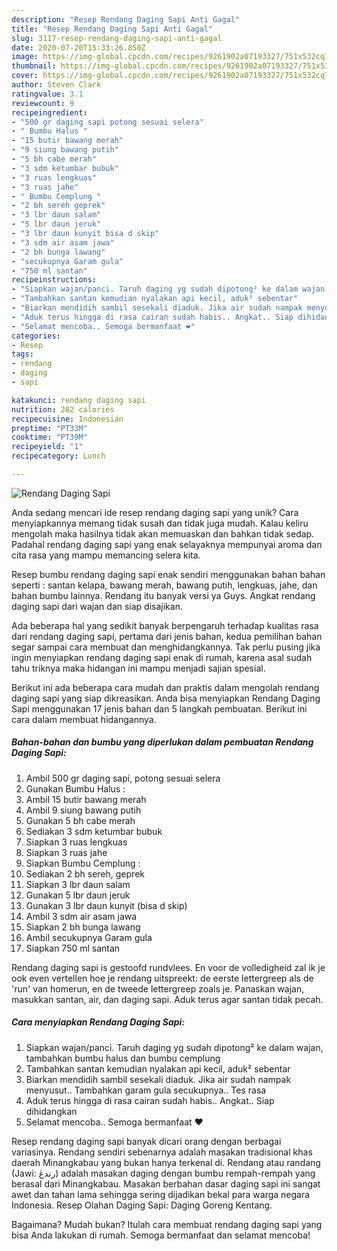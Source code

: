 ```yaml
---
description: "Resep Rendang Daging Sapi Anti Gagal"
title: "Resep Rendang Daging Sapi Anti Gagal"
slug: 3117-resep-rendang-daging-sapi-anti-gagal
date: 2020-07-20T15:33:26.850Z
image: https://img-global.cpcdn.com/recipes/9261902a07193327/751x532cq70/rendang-daging-sapi-foto-resep-utama.jpg
thumbnail: https://img-global.cpcdn.com/recipes/9261902a07193327/751x532cq70/rendang-daging-sapi-foto-resep-utama.jpg
cover: https://img-global.cpcdn.com/recipes/9261902a07193327/751x532cq70/rendang-daging-sapi-foto-resep-utama.jpg
author: Steven Clark
ratingvalue: 3.1
reviewcount: 9
recipeingredient:
- "500 gr daging sapi potong sesuai selera"
- " Bumbu Halus "
- "15 butir bawang merah"
- "9 siung bawang putih"
- "5 bh cabe merah"
- "3 sdm ketumbar bubuk"
- "3 ruas lengkuas"
- "3 ruas jahe"
- " Bumbu Cemplung "
- "2 bh sereh geprek"
- "3 lbr daun salam"
- "5 lbr daun jeruk"
- "3 lbr daun kunyit bisa d skip"
- "3 sdm air asam jawa"
- "2 bh bunga lawang"
- "secukupnya Garam gula"
- "750 ml santan"
recipeinstructions:
- "Siapkan wajan/panci. Taruh daging yg sudah dipotong² ke dalam wajan, tambahkan bumbu halus dan bumbu cemplung"
- "Tambahkan santan kemudian nyalakan api kecil, aduk² sebentar"
- "Biarkan mendidih sambil sesekali diaduk. Jika air sudah nampak menyusut.. Tambahkan garam gula secukupnya.. Tes rasa"
- "Aduk terus hingga di rasa cairan sudah habis.. Angkat.. Siap dihidangkan"
- "Selamat mencoba.. Semoga bermanfaat ❤"
categories:
- Resep
tags:
- rendang
- daging
- sapi

katakunci: rendang daging sapi 
nutrition: 282 calories
recipecuisine: Indonesian
preptime: "PT33M"
cooktime: "PT39M"
recipeyield: "1"
recipecategory: Lunch

---
```



![Rendang Daging Sapi](https://img-global.cpcdn.com/recipes/9261902a07193327/751x532cq70/rendang-daging-sapi-foto-resep-utama.jpg)

Anda sedang mencari ide resep rendang daging sapi yang unik? Cara menyiapkannya memang tidak susah dan tidak juga mudah. Kalau keliru mengolah maka hasilnya tidak akan memuaskan dan bahkan tidak sedap. Padahal rendang daging sapi yang enak selayaknya mempunyai aroma dan cita rasa yang mampu memancing selera kita.

Resep bumbu rendang daging sapi enak sendiri menggunakan bahan bahan seperti : santan kelapa, bawang merah, bawang putih, lengkuas, jahe, dan bahan bumbu lainnya. Rendang itu banyak versi ya Guys. Angkat rendang daging sapi dari wajan dan siap disajikan.

Ada beberapa hal yang sedikit banyak berpengaruh terhadap kualitas rasa dari rendang daging sapi, pertama dari jenis bahan, kedua pemilihan bahan segar sampai cara membuat dan menghidangkannya. Tak perlu pusing jika ingin menyiapkan rendang daging sapi enak di rumah, karena asal sudah tahu triknya maka hidangan ini mampu menjadi sajian spesial.


Berikut ini ada beberapa cara mudah dan praktis dalam mengolah rendang daging sapi yang siap dikreasikan. Anda bisa menyiapkan Rendang Daging Sapi menggunakan 17 jenis bahan dan 5 langkah pembuatan. Berikut ini cara dalam membuat hidangannya.

<!--inarticleads1-->

##### Bahan-bahan dan bumbu yang diperlukan dalam pembuatan Rendang Daging Sapi:

1. Ambil 500 gr daging sapi, potong sesuai selera
1. Gunakan  Bumbu Halus :
1. Ambil 15 butir bawang merah
1. Ambil 9 siung bawang putih
1. Gunakan 5 bh cabe merah
1. Sediakan 3 sdm ketumbar bubuk
1. Siapkan 3 ruas lengkuas
1. Siapkan 3 ruas jahe
1. Siapkan  Bumbu Cemplung :
1. Sediakan 2 bh sereh, geprek
1. Siapkan 3 lbr daun salam
1. Gunakan 5 lbr daun jeruk
1. Gunakan 3 lbr daun kunyit (bisa d skip)
1. Ambil 3 sdm air asam jawa
1. Siapkan 2 bh bunga lawang
1. Ambil secukupnya Garam gula
1. Siapkan 750 ml santan


Rendang daging sapi is gestoofd rundvlees. En voor de volledigheid zal ik je ook even vertellen hoe je rendang uitspreekt: de eerste lettergreep als de &#39;run&#39; van homerun, en de tweede lettergreep zoals je. Panaskan wajan, masukkan santan, air, dan daging sapi. Aduk terus agar santan tidak pecah. 

<!--inarticleads2-->

##### Cara menyiapkan Rendang Daging Sapi:

1. Siapkan wajan/panci. Taruh daging yg sudah dipotong² ke dalam wajan, tambahkan bumbu halus dan bumbu cemplung
1. Tambahkan santan kemudian nyalakan api kecil, aduk² sebentar
1. Biarkan mendidih sambil sesekali diaduk. Jika air sudah nampak menyusut.. Tambahkan garam gula secukupnya.. Tes rasa
1. Aduk terus hingga di rasa cairan sudah habis.. Angkat.. Siap dihidangkan
1. Selamat mencoba.. Semoga bermanfaat ❤


Resep rendang daging sapi banyak dicari orang dengan berbagai variasinya. Rendang sendiri sebenarnya adalah masakan tradisional khas daerah Minangkabau yang bukan hanya terkenal di. Rendang atau randang (Jawi: رندڠ) adalah masakan daging dengan bumbu rempah-rempah yang berasal dari Minangkabau. Masakan berbahan dasar daging sapi ini sangat awet dan tahan lama sehingga sering dijadikan bekal para warga negara Indonesia. Resep Olahan Daging Sapi: Daging Goreng Kentang. 

Bagaimana? Mudah bukan? Itulah cara membuat rendang daging sapi yang bisa Anda lakukan di rumah. Semoga bermanfaat dan selamat mencoba!
